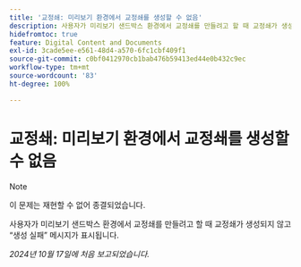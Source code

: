 ```yaml
---
title: '교정쇄: 미리보기 환경에서 교정쇄를 생성할 수 없음'
description: 사용자가 미리보기 샌드박스 환경에서 교정쇄를 만들려고 할 때 교정쇄가 생성되지 않고 “생성 실패” 메시지가 표시됩니다.
hidefromtoc: true
feature: Digital Content and Documents
exl-id: 3cade5ee-e561-48d4-a570-6fc1cbf409f1
source-git-commit: c0bf0412970cb1bab476b59413ed44e0b432c9ec
workflow-type: tm+mt
source-wordcount: '83'
ht-degree: 100%

---
```


# 교정쇄: 미리보기 환경에서 교정쇄를 생성할 수 없음

>[!NOTE]
>
>이 문제는 재현할 수 없어 종결되었습니다.

사용자가 미리보기 샌드박스 환경에서 교정쇄를 만들려고 할 때 교정쇄가 생성되지 않고 “생성 실패” 메시지가 표시됩니다.

_2024년 10월 17일에 처음 보고되었습니다._
